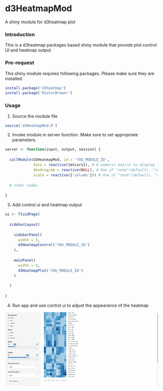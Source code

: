 # d3HeatmapMod
A shiny module for d3heatmap plot

### Introduction

This is a d3heatmap packages based shiny module that provide plot control UI and heatmap output


### Pre-request

This shiny module requires following packages. Please make sure they are installed.

```r
install.package('d3heatmap')
install.package('RColorBrewer')
```
### Usage

1. Source the module file

  ```r
  source('d3HeatmapMod.R')
  ```
  
2. Invoke module in server function. Make sure to set appropriate parameters.

  ```r
  server <- function(input, output, session) {

    callModule(d3HeatmapMod, id = 'YOU_MODULE_ID', 
               data = reactive({mtcars}), # A numeric matrix to display (wrapped as a reactive object)
               dendrogram = reactive(NULL), # One of "none"(default), "row", "column" or "both" (wrapped as a reactive object)
               scale = reactive({'column'})) # One of "none"(default), "row" or "column" (wrapped as a reactive object)
  
    # other codes

  }
  ```
  
3. Add control ui and heatmap output

  ```r
  ui <- fluidPage(

    sidebarLayout(

      sidebarPanel(
        width = 3,
        d3HeatmapControl('YOU_MODULE_ID')
      ),

      mainPanel(
        width = 9,
        d3HeatmapPlot('YOU_MODULE_ID')
      )
      
    )

  )
  ```

4. Run app and use control ui to adjust the appearance of the heatmap

![alt text](demo.gif)
